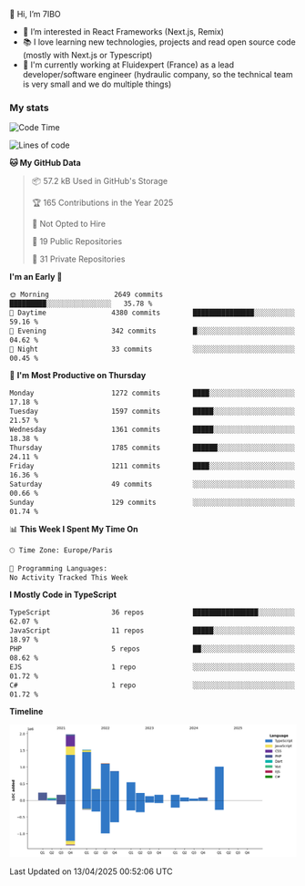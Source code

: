 👋 Hi, I’m 7IBO

- 👀 I’m interested in React Frameworks (Next.js, Remix)
- 📚 I love learning new technologies, projects and read open source code (mostly with Next.js or Typescript)
- 💼 I'm currently working at Fluidexpert (France) as a lead developer/software engineer (hydraulic company, so the technical team is very small and we do multiple things)

### My stats
<!--START_SECTION:waka-->
![Code Time](http://img.shields.io/badge/Code%20Time-1%2C075%20hrs%2058%20mins-blue)

![Lines of code](https://img.shields.io/badge/From%20Hello%20World%20I%27ve%20Written-8.7%20million%20lines%20of%20code-blue)

**🐱 My GitHub Data** 

> 📦 57.2 kB Used in GitHub's Storage 
 > 
> 🏆 165 Contributions in the Year 2025
 > 
> 🚫 Not Opted to Hire
 > 
> 📜 19 Public Repositories 
 > 
> 🔑 31 Private Repositories 
 > 
**I'm an Early 🐤** 

```text
🌞 Morning                2649 commits        █████████░░░░░░░░░░░░░░░░   35.78 % 
🌆 Daytime                4380 commits        ███████████████░░░░░░░░░░   59.16 % 
🌃 Evening                342 commits         █░░░░░░░░░░░░░░░░░░░░░░░░   04.62 % 
🌙 Night                  33 commits          ░░░░░░░░░░░░░░░░░░░░░░░░░   00.45 % 
```
📅 **I'm Most Productive on Thursday** 

```text
Monday                   1272 commits        ████░░░░░░░░░░░░░░░░░░░░░   17.18 % 
Tuesday                  1597 commits        █████░░░░░░░░░░░░░░░░░░░░   21.57 % 
Wednesday                1361 commits        █████░░░░░░░░░░░░░░░░░░░░   18.38 % 
Thursday                 1785 commits        ██████░░░░░░░░░░░░░░░░░░░   24.11 % 
Friday                   1211 commits        ████░░░░░░░░░░░░░░░░░░░░░   16.36 % 
Saturday                 49 commits          ░░░░░░░░░░░░░░░░░░░░░░░░░   00.66 % 
Sunday                   129 commits         ░░░░░░░░░░░░░░░░░░░░░░░░░   01.74 % 
```


📊 **This Week I Spent My Time On** 

```text
🕑︎ Time Zone: Europe/Paris

💬 Programming Languages: 
No Activity Tracked This Week
```

**I Mostly Code in TypeScript** 

```text
TypeScript               36 repos            ████████████████░░░░░░░░░   62.07 % 
JavaScript               11 repos            █████░░░░░░░░░░░░░░░░░░░░   18.97 % 
PHP                      5 repos             ██░░░░░░░░░░░░░░░░░░░░░░░   08.62 % 
EJS                      1 repo              ░░░░░░░░░░░░░░░░░░░░░░░░░   01.72 % 
C#                       1 repo              ░░░░░░░░░░░░░░░░░░░░░░░░░   01.72 % 
```



**Timeline**

![Lines of Code chart](https://raw.githubusercontent.com/7IBO/7IBO/main/assets/bar_graph.png)


 Last Updated on 13/04/2025 00:52:06 UTC
<!--END_SECTION:waka-->
